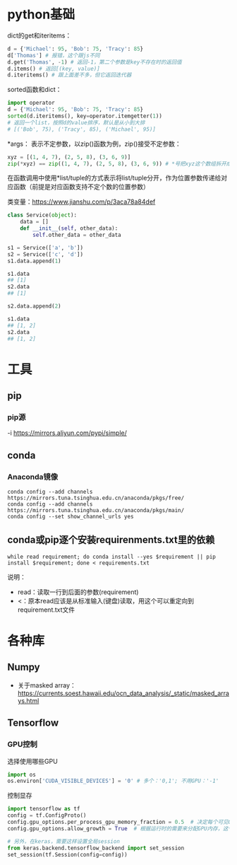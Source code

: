 # python基础

dict的get和iteritems：
```py
d = {'Michael': 95, 'Bob': 75, 'Tracy': 85}
d['Thomas'] # 报错，这个跟js不同
d.get('Thomas', -1) # 返回-1，第二个参数是key不存在时的返回值
d.items() # 返回[(key, value)]
d.iteritems() # 跟上面差不多，但它返回迭代器
```

sorted函数和dict：
```py
import operator
d = {'Michael': 95, 'Bob': 75, 'Tracy': 85}
sorted(d.iteritems(), key=operator.itemgetter(1))
# 返回一个list，按照d的value排序，默认是从小到大排
# [('Bob', 75), ('Tracy', 85), ('Michael', 95)]
```

*args：
表示不定参数，以zip()函数为例，zip()接受不定参数：
```py
xyz = [(1, 4, 7), (2, 5, 8), (3, 6, 9)]
zip(*xyz) == zip((1, 4, 7), (2, 5, 8), (3, 6, 9)) # *号把xyz这个数组拆开成三个参数了
```

在函数调用中使用*list/tuple的方式表示将list/tuple分开，作为位置参数传递给对应函数（前提是对应函数支持不定个数的位置参数）

类变量：https://www.jianshu.com/p/3aca78a84def

```py
class Service(object):
    data = []
    def __init__(self, other_data):
        self.other_data = other_data

s1 = Service(['a', 'b'])
s2 = Service(['c', 'd'])
s1.data.append(1)

s1.data
## [1]
s2.data
## [1]

s2.data.append(2)

s1.data
## [1, 2]
s2.data
## [1, 2]
```

# 工具

## pip

### pip源
-i https://mirrors.aliyun.com/pypi/simple/

## conda

### Anaconda镜像

```
conda config --add channels https://mirrors.tuna.tsinghua.edu.cn/anaconda/pkgs/free/
conda config --add channels https://mirrors.tuna.tsinghua.edu.cn/anaconda/pkgs/main/
conda config --set show_channel_urls yes
```

## conda或pip逐个安装requirenments.txt里的依赖
```shell
while read requirement; do conda install --yes $requirement || pip install $requirement; done < requirements.txt
```
说明：

* read：读取一行到后面的参数(requirement)
* <：原本read应该是从标准输入(键盘)读取，用这个可以重定向到requirement.txt文件

# 各种库

## Numpy
* 关于masked array：https://currents.soest.hawaii.edu/ocn_data_analysis/_static/masked_arrays.html

## Tensorflow

### GPU控制
选择使用哪些GPU
```py
import os
os.environ['CUDA_VISIBLE_DEVICES'] = '0' # 多个：'0,1'; 不用GPU：'-1'
```

控制显存
```py
import tensorflow as tf
config = tf.ConfigProto()
config.gpu_options.per_process_gpu_memory_fraction = 0.5  # 决定每个可见GPU应分配到的内存占总内存量的比例
config.gpu_options.allow_growth = True  # 根据运行时的需要来分配GPU内存，这个选项是优先的，设置这个就不用设置per_process_gpu_memory_fraction

# 另外，在keras，需要这样设置全局session
from keras.backend.tensorflow_backend import set_session
set_session(tf.Session(config=config))
```